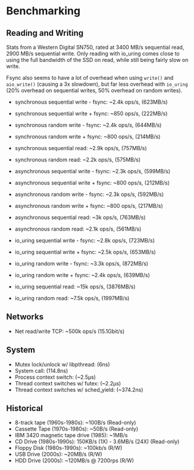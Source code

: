 # Benchmarking

## Reading and Writing

Stats from a Western Digital SN750, rated at 3400 MB/s sequential read, 2900 MB/s sequential write.
Only reading with io_uring comes close to using the full bandwidth of the SSD on read, while still being fairly slow on write.

Fsync also seems to have a lot of overhead when using `write()` and `aio_write()` (causing a 3x slowdown), but far less overhead with `io_uring` (20% overhead on sequential writes, 50% overhead on random writes).

- synchronous sequential write - fsync: ~2.4k ops/s, (623MB/s)
- synchronous sequential write + fsync: ~850 ops/s, (222MB/s)
- synchronous random write - fsync: ~2.4k ops/s, (644MB/s)
- synchronous random write + fsync: ~800 ops/s, (214MB/s)
- synchronous sequential read: ~2.9k ops/s, (757MB/s)
- synchronous random read: ~2.2k ops/s, (575MB/s)

- asynchronous sequential write - fsync: ~2.3k ops/s, (599MB/s)
- asynchronous sequential write + fsync: ~800 ops/s, (212MB/s)
- asynchronous random write - fsync: ~2.3k ops/s, (592MB/s)
- asynchronous random write + fsync: ~800 ops/s, (217MB/s)
- asynchronous sequential read: ~3k ops/s, (763MB/s)
- asynchronous random read: ~2.1k ops/s, (561MB/s)

- io_uring sequential write - fsync: ~2.8k ops/s, (723MB/s)
- io_uring sequential write + fsync: ~2.5k ops/s, (653MB/s)
- io_uring random write - fsync: ~3.3k ops/s, (872MB/s)
- io_uring random write + fsync: ~2.4k ops/s, (639MB/s)
- io_uring sequential read: ~15k ops/s, (3876MB/s)
- io_uring random read: ~7.5k ops/s, (1997MB/s)

## Networks

- Net read/write TCP: ~500k ops/s (15.1Gbit/s)

## System

- Mutex lock/unlock w/ libpthread: (6ns)
- System call: (114.8ns)
- Process context switch: (~2.5μs)
- Thread context switches w/ futex: (~2.2μs)
- Thread context switches w/ sched_yield: (~374.2ns)

## Historical

- 8-track tape (1960s-1980s): ~100B/s (Read-only)
- Cassette Tape (1970s-1980s): ~50B/s (Read-only)
- IBM 3420 magnetic tape drive (1985): ~1MB/s
- CD Drive (1980s-1990s): 150KB/s (1X) - 3.6MB/s (24X) (Read-only)
- Floppy Disk (1980s-1990s): ~100kb/s (R/W)
- USB Drive (2000s): ~20MB/s (R/W)
- HDD Drive (2000s): ~120MB/s @ 7200rps (R/W)
